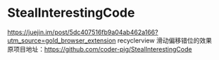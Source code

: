 # StealInterestingCode

https://juejin.im/post/5dc407516fb9a04ab462a166?utm_source=gold_browser_extension
recyclerview  滑动偏移错位的效果  
原项目地址：https://github.com/coder-pig/StealInterestingCode

